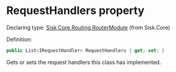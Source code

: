 <!--

Copyrights 2023 Sisk Framework - CypherPotato
Published under MIT license

!!! DO NOT EDIT THIS FILE !!!
This file was generated by a tool in the Sisk package. To edit the information in this documentation,
edit the XML documentation present in the Sisk source code.

-->


# RequestHandlers property

Declaring type: [Sisk.Core.Routing.RouterModule](/spec/Sisk.Core.Routing.RouterModule.md) (from Sisk.Core)


Definition:

```cs
public List<IRequestHandler> RequestHandlers { get; set; }
```

Gets or sets the request handlers this class has implemented.

